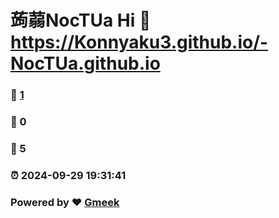 # 蒟蒻NocTUa  Hi :link: https://Konnyaku3.github.io/-NocTUa.github.io 
### :page_facing_up: [1](https://Konnyaku3.github.io/-NocTUa.github.io/tag.html) 
### :speech_balloon: 0 
### :hibiscus: 5 
### :alarm_clock: 2024-09-29 19:31:41 
### Powered by :heart: [Gmeek](https://github.com/Meekdai/Gmeek)
